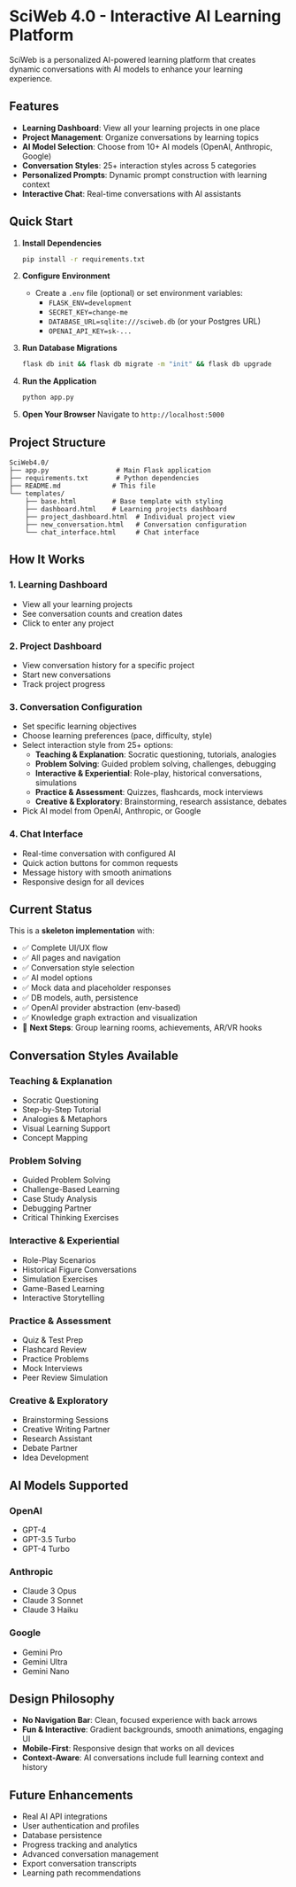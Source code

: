 # SciWeb 4.0 - Interactive AI Learning Platform

SciWeb is a personalized AI-powered learning platform that creates dynamic conversations with AI models to enhance your learning experience.

## Features

- **Learning Dashboard**: View all your learning projects in one place
- **Project Management**: Organize conversations by learning topics
- **AI Model Selection**: Choose from 10+ AI models (OpenAI, Anthropic, Google)
- **Conversation Styles**: 25+ interaction styles across 5 categories
- **Personalized Prompts**: Dynamic prompt construction with learning context
- **Interactive Chat**: Real-time conversations with AI assistants

## Quick Start

1. **Install Dependencies**
   ```bash
   pip install -r requirements.txt
   ```

2. **Configure Environment**
   - Create a `.env` file (optional) or set environment variables:
     - `FLASK_ENV=development`
     - `SECRET_KEY=change-me`
     - `DATABASE_URL=sqlite:///sciweb.db` (or your Postgres URL)
     - `OPENAI_API_KEY=sk-...`

3. **Run Database Migrations**
   ```bash
   flask db init && flask db migrate -m "init" && flask db upgrade
   ```

4. **Run the Application**
   ```bash
   python app.py
   ```

3. **Open Your Browser**
   Navigate to `http://localhost:5000`

## Project Structure

```
SciWeb4.0/
├── app.py                 # Main Flask application
├── requirements.txt       # Python dependencies
├── README.md             # This file
└── templates/
    ├── base.html         # Base template with styling
    ├── dashboard.html    # Learning projects dashboard
    ├── project_dashboard.html  # Individual project view
    ├── new_conversation.html   # Conversation configuration
    └── chat_interface.html     # Chat interface
```

## How It Works

### 1. Learning Dashboard
- View all your learning projects
- See conversation counts and creation dates
- Click to enter any project

### 2. Project Dashboard
- View conversation history for a specific project
- Start new conversations
- Track project progress

### 3. Conversation Configuration
- Set specific learning objectives
- Choose learning preferences (pace, difficulty, style)
- Select interaction style from 25+ options:
  - **Teaching & Explanation**: Socratic questioning, tutorials, analogies
  - **Problem Solving**: Guided problem solving, challenges, debugging
  - **Interactive & Experiential**: Role-play, historical conversations, simulations
  - **Practice & Assessment**: Quizzes, flashcards, mock interviews
  - **Creative & Exploratory**: Brainstorming, research assistance, debates
- Pick AI model from OpenAI, Anthropic, or Google

### 4. Chat Interface
- Real-time conversation with configured AI
- Quick action buttons for common requests
- Message history with smooth animations
- Responsive design for all devices

## Current Status

This is a **skeleton implementation** with:
- ✅ Complete UI/UX flow
- ✅ All pages and navigation
- ✅ Conversation style selection
- ✅ AI model options
- ✅ Mock data and placeholder responses
- ✅ DB models, auth, persistence
- ✅ OpenAI provider abstraction (env-based)
- ✅ Knowledge graph extraction and visualization
- 🔄 **Next Steps**: Group learning rooms, achievements, AR/VR hooks

## Conversation Styles Available

### Teaching & Explanation
- Socratic Questioning
- Step-by-Step Tutorial
- Analogies & Metaphors
- Visual Learning Support
- Concept Mapping

### Problem Solving
- Guided Problem Solving
- Challenge-Based Learning
- Case Study Analysis
- Debugging Partner
- Critical Thinking Exercises

### Interactive & Experiential
- Role-Play Scenarios
- Historical Figure Conversations
- Simulation Exercises
- Game-Based Learning
- Interactive Storytelling

### Practice & Assessment
- Quiz & Test Prep
- Flashcard Review
- Practice Problems
- Mock Interviews
- Peer Review Simulation

### Creative & Exploratory
- Brainstorming Sessions
- Creative Writing Partner
- Research Assistant
- Debate Partner
- Idea Development

## AI Models Supported

### OpenAI
- GPT-4
- GPT-3.5 Turbo
- GPT-4 Turbo

### Anthropic
- Claude 3 Opus
- Claude 3 Sonnet
- Claude 3 Haiku

### Google
- Gemini Pro
- Gemini Ultra
- Gemini Nano

## Design Philosophy

- **No Navigation Bar**: Clean, focused experience with back arrows
- **Fun & Interactive**: Gradient backgrounds, smooth animations, engaging UI
- **Mobile-First**: Responsive design that works on all devices
- **Context-Aware**: AI conversations include full learning context and history

## Future Enhancements

- Real AI API integrations
- User authentication and profiles
- Database persistence
- Progress tracking and analytics
- Advanced conversation management
- Export conversation transcripts
- Learning path recommendations
